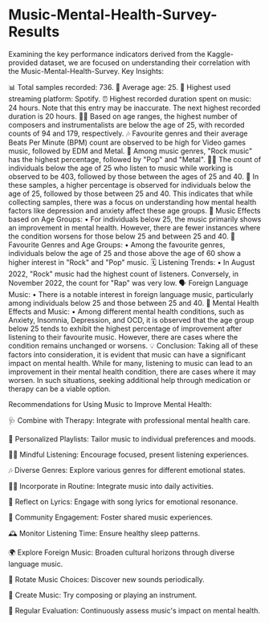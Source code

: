 # Music-Mental-Health-Survey-Results
Examining the key performance indicators derived from the Kaggle-provided dataset, we are focused on understanding their correlation with the Music-Mental-Health-Survey.
Key Insights:

📊 Total samples recorded: 736. 
👥 Average age: 25. 
🎵 Highest used streaming platform: Spotify. 
⏰ Highest recorded duration spent on music: 24 hours. Note that this entry may be inaccurate. The next highest recorded duration is 20 hours. 
👨‍🎤 Based on age ranges, the highest number of composers and instrumentalists are below the age of 25, with recorded counts of 94 and 179, respectively. 
🎶 Favourite genres and their average Beats Per Minute (BPM) count are observed to be high for Video games music, followed by EDM and Metal. 
🎸 Among music genres, "Rock music" has the highest percentage, followed by "Pop" and "Metal". 
👨‍💼 The count of individuals below the age of 25 who listen to music while working is observed to be 403, followed by those between the ages of 25 and 40. 
🎵 In these samples, a higher percentage is observed for individuals below the age of 25, followed by those between 25 and 40. This indicates that while collecting samples, there was a focus on understanding how mental health factors like depression and anxiety affect these age groups.
🌟 Music Effects based on Age Groups:
•	For individuals below 25, the music primarily shows an improvement in mental health. However, there are fewer instances where the condition worsens for those below 25 and between 25 and 40.
🎵 Favourite Genres and Age Groups:
•	Among the favourite genres, individuals below the age of 25 and those above the age of 60 show a higher interest in "Rock" and "Pop" music.
🗓️ Listening Trends:
•	In August 2022, "Rock" music had the highest count of listeners. Conversely, in November 2022, the count for "Rap" was very low.
🗣️ Foreign Language Music:
•	There is a notable interest in foreign language music, particularly among individuals below 25 and those between 25 and 40.
🧠 Mental Health Effects and Music:
•	Among different mental health conditions, such as Anxiety, Insomnia, Depression, and OCD, it is observed that the age group below 25 tends to exhibit the highest percentage of improvement after listening to their favourite music. However, there are cases where the condition remains unchanged or worsens.
💡 Conclusion: Taking all of these factors into consideration, it is evident that music can have a significant impact on mental health. While for many, listening to music can lead to an improvement in their mental health condition, there are cases where it may worsen. In such situations, seeking additional help through medication or therapy can be a viable option.

Recommendations for Using Music to Improve Mental Health:

🩺 Combine with Therapy: Integrate with professional mental health care.

🎵 Personalized Playlists: Tailor music to individual preferences and moods.

🧘‍♂️ Mindful Listening: Encourage focused, present listening experiences.

🎶 Diverse Genres: Explore various genres for different emotional states.

🚶‍♂️ Incorporate in Routine: Integrate music into daily activities.

📖 Reflect on Lyrics: Engage with song lyrics for emotional resonance.

🤝 Community Engagement: Foster shared music experiences.

🕰️ Monitor Listening Time: Ensure healthy sleep patterns.

🌍 Explore Foreign Music: Broaden cultural horizons through diverse language music.

🔄 Rotate Music Choices: Discover new sounds periodically.

🎹 Create Music: Try composing or playing an instrument.

🔄 Regular Evaluation: Continuously assess music's impact on mental health.

